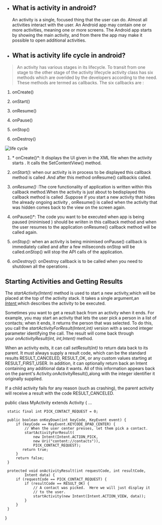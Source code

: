 -  ## What is activity in android?

    An activity is a single, focused thing that the user can do. Almost all activities interact with the user. An Android app may contain one or more activities,
    meaning one or more screens. The Android app starts by showing the main activity, and from there the app may make it possible to open additional activities.

-  ## What is activity life cycle in android?

> An activity has various stages in its lifecycle. To transit from one stage to the other stage of the activity lifecycle activity class has six methods which are 
  overided by the developers according to the need. These methods are termed as callbacks. The six callbacks are :

1.  onCreate()

2.  onStart()

3.  onResume()

4.  onPause()

5.  onStop()

6.  onDestroy()

 ![life cycle](https://static.javatpoint.com/images/androidimages/Android-Activity-Lifecycle.png)

1.  * onCreate()*: It displays the UI given in the XML file when the activity starts . It calls the SetContentView() method.

2.  *onStart():* when our activity is in process to be displayed this callback method is called .And after this method onResume() callbackis called.

3.  *onResume()* :The core functionality of application is written within this callback method.When the activity is just about to bedisplayed this callback method 
    is called .Suppose if you start a new activity that hides the already ongoing activity , onResume() is called when the activity that was hidden comes back to 
    the view on the screen again.

4.  onPause()*: The code you want to be executed when app is being paused (minimised ) should be wriiten in this callback method and when the user resumes to the
    application onResume() callback method will be called again.

5.  *onStop():* when an activity is being minimised onPause() callback is immediately called and after a few miliseconds onStop will be called.onStop() will stop 
    the API calls of the application.

6.  *onDestroy():* onDestroy callback is to be called when you need to shutdown all the operations .

## Starting Activities and Getting Results

The *startActivity(Intent)* method is used to start a new activity,which will be placed at the top of the activity stack. It takes a single argument,an 
[*Intent*](https://developer.android.com/reference/android/content/Intent),which describes the activity to be executed.

Sometimes you want to get a result back from an activity when it ends. For example, you may start an activity that lets the user pick a person in a list of contacts; 
when it ends, it returns the person that was selected. To do this, you call the *startActivityForResult(Intent,int)* version with a second integer parameter identifying
the call. The result will come back through your *onActivityResult(int, int,Intent)* method.

When an activity exits, it can call *setResult(int)* to return data back to its parent. It must always supply a result code, which can be the standard results 
RESULT\_CANCELED, RESULT\_OK, or any custom values starting at RESULT\_FIRST\_USER. In addition, it can optionally return back an Intent containing any additional 
data it wants. All of this information appears back on the parent's Activity.onActivityResult(),along with the integer identifier it originally supplied.

If a child activity fails for any reason (such as crashing), the parent activity will receive a result with the code RESULT_CANCELED.


 public class MyActivity extends Activity {
     ...

     static final int PICK_CONTACT_REQUEST = 0;

     public boolean onKeyDown(int keyCode, KeyEvent event) {
         if (keyCode == KeyEvent.KEYCODE_DPAD_CENTER) {
             // When the user center presses, let them pick a contact.
             startActivityForResult(
                 new Intent(Intent.ACTION_PICK,
                 new Uri("content://contacts")),
                 PICK_CONTACT_REQUEST);
            return true;
         }
         return false;
     }

     protected void onActivityResult(int requestCode, int resultCode,
             Intent data) {
         if (requestCode == PICK_CONTACT_REQUEST) {
             if (resultCode == RESULT_OK) {
                 // A contact was picked.  Here we will just display it
                 // to the user.
                 startActivity(new Intent(Intent.ACTION_VIEW, data));
             }
         }
     }
 }
 